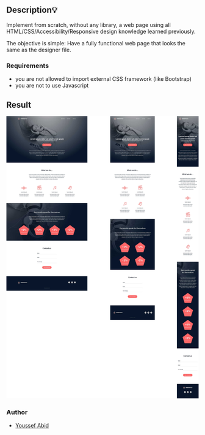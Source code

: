 ## Description:bulb:

Implement from scratch, without any library, a web page using all HTML/CSS/Accessibility/Responsive design knowledge learned previously.

The objective is simple: Have a fully functional web page that looks the same as the designer file.

### Requirements

- you are not allowed to import external CSS framework (like Bootstrap)
- you are not to use Javascript

## Result

![Screenshot](images/60df485eb772ecbad54a.jpg)

### Author

- [Youssef Abid](https://github.com/yousseffabid)
